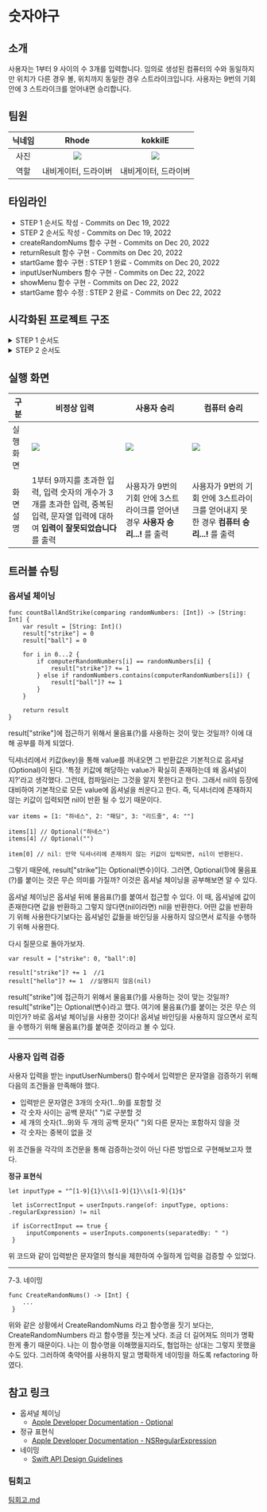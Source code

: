 # 숫자야구

## 소개

사용자는 1부터 9 사이의 수 3개를 입력합니다. 임의로 생성된 컴퓨터의 수와 동일하지만 위치가 다른 경우 볼, 위치까지 동일한 경우 스트라이크입니다. 사용자는 9번의 기회 안에 3 스트라이크를 얻어내면 승리합니다.


## 팀원
| 닉네임 |                   Rhode                    |                  kokkilE                   |
|:------:|:------------------------------------------:|:------------------------------------------:|
|  사진  | ![](https://i.imgur.com/XyDwGwe.jpg) | ![](https://i.imgur.com/FL0gKeq.png) |
|  역할  |            내비게이터, 드라이버            |            내비게이터, 드라이버            |


## 타임라인

- STEP 1 순서도 작성 - Commits on Dec 19, 2022
- STEP 2 순서도 작성 - Commits on Dec 19, 2022
- createRandomNums 함수 구현 - Commits on Dec 20, 2022
- returnResult 함수 구현 - Commits on Dec 20, 2022
- startGame 함수 구현 : STEP 1 완료 - Commits on Dec 20, 2022
- inputUserNumbers 함수 구현 - Commits on Dec 22, 2022
- showMenu 함수 구현 - Commits on Dec 22, 2022
- startGame 함수 수정 : STEP 2 완료 - Commits on Dec 22, 2022


## 시각화된 프로젝트 구조
<details> 
<summary>STEP 1 순서도</summary>
<div markdown="1">

![](https://i.imgur.com/MdvkfFk.png)

</div>
</details>

<details>
<summary>STEP 2 순서도</summary>
<div markdown="1">

![](https://i.imgur.com/wHxUzSM.png)
    
</div>
</details>


## 실행 화면


| 구분 | 비정상 입력 | 사용자 승리 |컴퓨터 승리 |
| -------- | -------- | -------- |-------- |
| 실행 화면     | ![](https://i.imgur.com/8dD359u.png)     |  ![](https://i.imgur.com/0hLUShi.png)  | ![](https://i.imgur.com/Vif9Lak.png)     |
| 화면 설명     | 1부터 9까지를 초과한 입력, 입력 숫자의 개수가 3개를 초과한 입력, 중복된 입력, 문자열 입력에 대하여 **입력이 잘못되었습니다** 를 출력     | 사용자가 9번의 기회 안에 3스트라이크를 얻어낸 경우 **사용자 승리...!** 를 출력     |사용자가 9번의 기회 안에 3스트라이크를 얻어내지 못한 경우 **컴퓨터 승리...!** 를 출력     |


## 트러블 슈팅

### 옵셔널 체이닝

```
func countBallAndStrike(comparing randomNumbers: [Int]) -> [String: Int] {
    var result = [String: Int]()
    result["strike"] = 0
    result["ball"] = 0

    for i in 0...2 {
        if computerRandomNumbers[i] == randomNumbers[i] {
            result["strike"]? += 1
        } else if randomNumbers.contains(computerRandomNumbers[i]) {
            result["ball"]? += 1
        }
    }

    return result
}
```

 result["strike"]에 접근하기 위해서 물음표(?)를 사용하는 것이 맞는 것일까? 이에 대해 공부를 하게 되었다. 
 
 딕셔너리에서 키값(key)을 통해 value를 꺼내오면 그 반환값은 기본적으로 옵셔널(Optional)이 된다. '특정 키값에 해당하는 value가 확실히 존재하는데 왜 옵셔널이지?'라고 생각했다. 그런데, 컴파일러는 그것을 알지 못한다고 한다. 그래서 nil의 등장에 대비하여 기본적으로 모든 value에 옵셔널을 씌운다고 한다. 즉, 딕셔너리에 존재하지 않는 키값이 입력되면 nil이 반환 될 수 있기 때문이다. 
 
```
var items = [1: "하네스", 2: "패딩", 3: "리드줄", 4: ""]

items[1] // Optional("하네스")
items[4] // Optional("")

item[0] // nil: 만약 딕셔너리에 존재하지 않는 키값이 입력되면, nil이 반환된다.
```

그렇기 때문에, result["strike"]는 Optional(변수)이다. 그러면, Optional(1)에 물음표(?)를 붙이는 것은 무슨 의미를 가질까? 이것은 옵셔널 체이닝을 공부해보면 알 수 있다. 

옵셔널 체이닝은 옵셔널 뒤에 물음표(?)를 붙여서 접근할 수 있다. 이 때, 옵셔널에 값이 존재한다면 값을 반환하고 그렇지 않다면(nil이라면) nil을 반환한다. 어떤 값을 반환하기 위해 사용한다기보다는 옵셔널인 값들을 바인딩을 사용하지 않으면서 로직을 수행하기 위해 사용한다. 

다시 질문으로 돌아가보자.

```
var result = ["strike": 0, "ball":0]

result["strike"]? += 1  //1
result["hello"]? += 1  //실행되지 않음(nil)
```

result["strike"]에 접근하기 위해서 물음표(?)를 사용하는 것이 맞는 것일까? result["strike"]는 Optional(변수)라고 했다. 여기에 물음표(?)를 붙이는 것은 무슨 의미인가? 바로 옵셔널 체이닝을 사용한 것이다! 옵셔널 바인딩을 사용하지 않으면서 로직을 수행하기 위해 물음표(?)를 붙여준 것이라고 볼 수 있다.
    


---

### 사용자 입력 검증


사용자 입력을 받는 inputUserNumbers() 함수에서 입력받은 문자열을 검증하기 위해 다음의 조건들을 만족해야 했다.
- 입력받은 문자열은 3개의 숫자(1…9)를 포함할 것
- 각 숫자 사이는 공백 문자(" ")로 구분할 것
- 세 개의 숫자(1…9)와 두 개의 공백 문자(" ")외 다른 문자는 포함하지 않을 것
- 각 숫자는 중복이 없을 것

위 조건들을 각각의 조건문을 통해 검증하는것이 아닌 다른 방법으로 구현해보고자 했다.

**정규 표현식**

```
let inputType = "^[1-9]{1}\\s[1-9]{1}\\s[1-9]{1}$"

 let isCorrectInput = userInputs.range(of: inputType, options:  .regularExpression) != nil

 if isCorrectInput == true {
     inputComponents = userInputs.components(separatedBy: " ")
 }
```
위 코드와 같이 입력받은 문자열의 형식을 제한하여 수월하게 입력을 검증할 수 있었다.

---

7-3. 네이밍


```
func CreateRandomNums() -> [Int] {
    ...
 }
```
위와 같은 상황에서 CreateRandomNums 라고 함수명을 짓기 보다는, CreateRandomNumbers 라고 함수명을 짓는게 낫다. 조금 더 길어져도 의미가 명확한게 좋기 때문이다. 나는 이 함수명을 이해했을지라도, 협업하는 상대는 그렇지 못했을 수도 있다. 그러하여 축약어를 사용하지 말고 명확하게 네이밍을 하도록 refactoring 하였다.

## 참고 링크
- 옵셔널 체이닝
    - [Apple Developer Documentation - Optional](https://developer.apple.com/documentation/swift/optional)
- 정규 표현식
    - [Apple Developer Documentation - NSRegularExpression](https://developer.apple.com/documentation/foundation/nsregularexpression)
- 네이밍
    - [Swift API Design Guidelines](https://www.swift.org/documentation/api-design-guidelines/)

### 팀회고
[팀회고.md](https://github.com/Rhode-park/ios-number-baseball/blob/ic_8_rhode8/팀회고.md)
